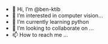 - 👋 Hi, I’m @ben-ktib
- 👀 I’m interested in computer vision...
- 🌱 I’m currently learning python
- 💞️ I’m looking to collaborate on ...
- 📫 How to reach me ...

<!---
ben-ktib/ben-ktib is a ✨ special ✨ repository because its `README.md` (this file) appears on your GitHub profile.
You can click the Preview link to take a look at your changes.
--->

